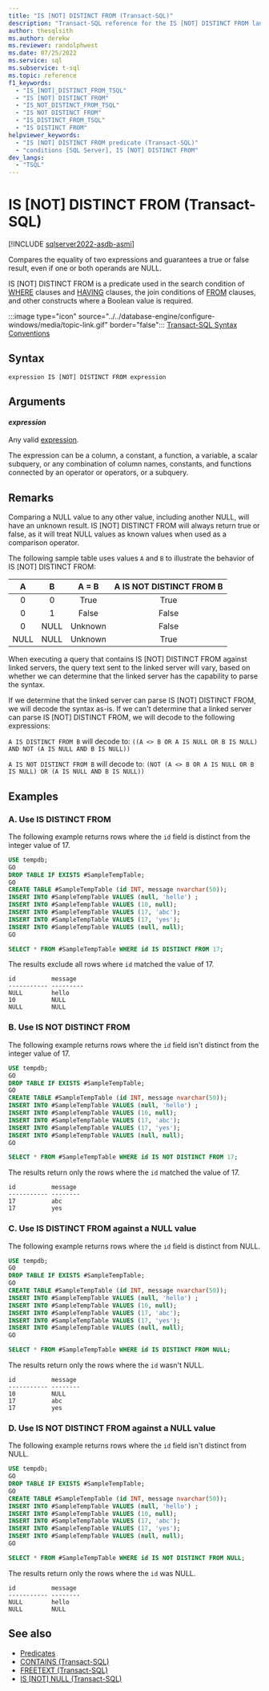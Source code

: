 ```yaml
---
title: "IS [NOT] DISTINCT FROM (Transact-SQL)"
description: "Transact-SQL reference for the IS [NOT] DISTINCT FROM language element. Determine whether two expressions evaluate to NULL"
author: thesqlsith
ms.author: derekw
ms.reviewer: randolphwest
ms.date: 07/25/2022
ms.service: sql
ms.subservice: t-sql
ms.topic: reference
f1_keywords:
  - "IS_[NOT]_DISTINCT_FROM_TSQL"
  - "IS [NOT] DISTINCT FROM"
  - "IS_NOT_DISTINCT_FROM_TSQL"
  - "IS NOT DISTINCT FROM"
  - "IS_DISTINCT_FROM_TSQL"
  - "IS DISTINCT FROM"
helpviewer_keywords:
  - "IS [NOT] DISTINCT FROM predicate (Transact-SQL)"
  - "conditions [SQL Server], IS [NOT] DISTINCT FROM"
dev_langs:
  - "TSQL"
---
```


# IS [NOT] DISTINCT FROM (Transact-SQL)

[!INCLUDE [sqlserver2022-asdb-asmi](../../includes/applies-to-version/sqlserver2022.md)]

Compares the equality of two expressions and guarantees a true or false result, even if one or both operands are NULL.

IS [NOT] DISTINCT FROM is a predicate used in the search condition of [WHERE](../../t-sql/queries/where-transact-sql.md) clauses and [HAVING](../../t-sql/queries/select-having-transact-sql.md) clauses, the join conditions of [FROM](../../t-sql/queries/from-transact-sql.md) clauses, and other constructs where a Boolean value is required.

:::image type="icon" source="../../database-engine/configure-windows/media/topic-link.gif" border="false"::: [Transact-SQL Syntax Conventions](../../t-sql/language-elements/transact-sql-syntax-conventions-transact-sql.md)

## Syntax

```syntaxsql
expression IS [NOT] DISTINCT FROM expression
```

## Arguments

#### *expression*

Any valid [expression](../../t-sql/language-elements/expressions-transact-sql.md).

The expression can be a column, a constant, a function, a variable, a scalar subquery, or any combination of column names, constants, and functions connected by an operator or operators, or a subquery.

## Remarks

Comparing a NULL value to any other value, including another NULL, will have an unknown result. IS [NOT] DISTINCT FROM will always return true or false, as it will treat NULL values as known values when used as a comparison operator.

The following sample table uses values `A` and `B` to illustrate the behavior of IS [NOT] DISTINCT FROM:

| A | B | A = B | A IS NOT DISTINCT FROM B |
| :---: | :---: | :---: | :---: |
| 0 | 0 | True | True |
| 0 | 1 | False | False |
| 0 | NULL | Unknown | False |
| NULL | NULL | Unknown | True |

When executing a query that contains IS [NOT] DISTINCT FROM against linked servers, the query text sent to the linked server will vary, based on whether we can determine that the linked server has the capability to parse the syntax.

If we determine that the linked server can parse IS [NOT] DISTINCT FROM, we will decode the syntax as-is. If we can't determine that a linked server can parse IS [NOT] DISTINCT FROM, we will decode to the following expressions:

`A IS DISTINCT FROM B` will decode to: `((A <> B OR A IS NULL OR B IS NULL) AND NOT (A IS NULL AND B IS NULL))`

`A IS NOT DISTINCT FROM B` will decode to: `(NOT (A <> B OR A IS NULL OR B IS NULL) OR (A IS NULL AND B IS NULL))`

## Examples

### A. Use IS DISTINCT FROM

The following example returns rows where the `id` field is distinct from the integer value of 17.

```sql
USE tempdb;
GO
DROP TABLE IF EXISTS #SampleTempTable;
GO
CREATE TABLE #SampleTempTable (id INT, message nvarchar(50));
INSERT INTO #SampleTempTable VALUES (null, 'hello') ;
INSERT INTO #SampleTempTable VALUES (10, null);
INSERT INTO #SampleTempTable VALUES (17, 'abc');
INSERT INTO #SampleTempTable VALUES (17, 'yes');
INSERT INTO #SampleTempTable VALUES (null, null);
GO

SELECT * FROM #SampleTempTable WHERE id IS DISTINCT FROM 17;
```

The results exclude all rows where `id` matched the value of 17.

```output
id          message
----------- ---------
NULL        hello
10          NULL
NULL        NULL
```

### B. Use IS NOT DISTINCT FROM

The following example returns rows where the `id` field isn't distinct from the integer value of 17.

```sql
USE tempdb;
GO
DROP TABLE IF EXISTS #SampleTempTable;
GO
CREATE TABLE #SampleTempTable (id INT, message nvarchar(50));
INSERT INTO #SampleTempTable VALUES (null, 'hello') ;
INSERT INTO #SampleTempTable VALUES (10, null);
INSERT INTO #SampleTempTable VALUES (17, 'abc');
INSERT INTO #SampleTempTable VALUES (17, 'yes');
INSERT INTO #SampleTempTable VALUES (null, null);
GO

SELECT * FROM #SampleTempTable WHERE id IS NOT DISTINCT FROM 17;
```

The results return only the rows where the `id` matched the value of 17.

```output
id          message
----------- --------
17          abc
17          yes
```

### C. Use IS DISTINCT FROM against a NULL value

The following example returns rows where the `id` field is distinct from NULL.

```sql
USE tempdb;
GO
DROP TABLE IF EXISTS #SampleTempTable;
GO
CREATE TABLE #SampleTempTable (id INT, message nvarchar(50));
INSERT INTO #SampleTempTable VALUES (null, 'hello') ;
INSERT INTO #SampleTempTable VALUES (10, null);
INSERT INTO #SampleTempTable VALUES (17, 'abc');
INSERT INTO #SampleTempTable VALUES (17, 'yes');
INSERT INTO #SampleTempTable VALUES (null, null);
GO

SELECT * FROM #SampleTempTable WHERE id IS DISTINCT FROM NULL;
```

The results return only the rows where the `id` wasn't NULL.

```output
id          message
----------- --------
10          NULL
17          abc
17          yes
```

### D. Use IS NOT DISTINCT FROM against a NULL value

The following example returns rows where the `id` field isn't distinct from NULL.

```sql
USE tempdb;
GO
DROP TABLE IF EXISTS #SampleTempTable;
GO
CREATE TABLE #SampleTempTable (id INT, message nvarchar(50));
INSERT INTO #SampleTempTable VALUES (null, 'hello') ;
INSERT INTO #SampleTempTable VALUES (10, null);
INSERT INTO #SampleTempTable VALUES (17, 'abc');
INSERT INTO #SampleTempTable VALUES (17, 'yes');
INSERT INTO #SampleTempTable VALUES (null, null);
GO

SELECT * FROM #SampleTempTable WHERE id IS NOT DISTINCT FROM NULL;
```

The results return only the rows where the `id` was NULL.

```output
id          message
----------- --------
NULL        hello
NULL        NULL
```

## See also

- [Predicates](predicates.md)
- [CONTAINS (Transact-SQL)](contains-transact-sql.md)
- [FREETEXT (Transact-SQL)](freetext-transact-sql.md)
- [IS &#91;NOT&#93; NULL (Transact-SQL)](is-null-transact-sql.md)
